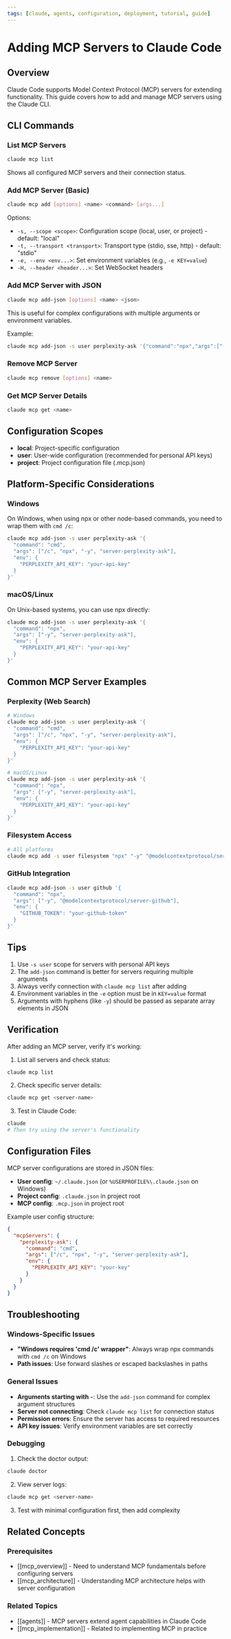 ```yaml
---
tags: [claude, agents, configuration, deployment, tutorial, guide]
---
```

# Adding MCP Servers to Claude Code

## Overview

Claude Code supports Model Context Protocol (MCP) servers for extending functionality. This guide covers how to add and manage MCP servers using the Claude CLI.

## CLI Commands

### List MCP Servers

```bash
claude mcp list
```

Shows all configured MCP servers and their connection status.

### Add MCP Server (Basic)

```bash
claude mcp add [options] <name> <command> [args...]
```

Options:

- `-s, --scope <scope>`: Configuration scope (local, user, or project) - default: "local"
- `-t, --transport <transport>`: Transport type (stdio, sse, http) - default: "stdio"
- `-e, --env <env...>`: Set environment variables (e.g., `-e KEY=value`)
- `-H, --header <header...>`: Set WebSocket headers

### Add MCP Server with JSON

```bash
claude mcp add-json [options] <name> <json>
```

This is useful for complex configurations with multiple arguments or environment variables.

Example:

```bash
claude mcp add-json -s user perplexity-ask '{"command":"npx","args":["-y","server-perplexity-ask"],"env":{"PERPLEXITY_API_KEY":"your-key-here"}}'
```

### Remove MCP Server

```bash
claude mcp remove [options] <name>
```

### Get MCP Server Details

```bash
claude mcp get <name>
```

## Configuration Scopes

- **local**: Project-specific configuration
- **user**: User-wide configuration (recommended for personal API keys)
- **project**: Project configuration file (.mcp.json)

## Platform-Specific Considerations

### Windows

On Windows, when using npx or other node-based commands, you need to wrap them with `cmd /c`:

```bash
claude mcp add-json -s user perplexity-ask '{
  "command": "cmd",
  "args": ["/c", "npx", "-y", "server-perplexity-ask"],
  "env": {
    "PERPLEXITY_API_KEY": "your-api-key"
  }
}'
```

### macOS/Linux

On Unix-based systems, you can use npx directly:

```bash
claude mcp add-json -s user perplexity-ask '{
  "command": "npx",
  "args": ["-y", "server-perplexity-ask"],
  "env": {
    "PERPLEXITY_API_KEY": "your-api-key"
  }
}'
```

## Common MCP Server Examples

### Perplexity (Web Search)

```bash
# Windows
claude mcp add-json -s user perplexity-ask '{
  "command": "cmd",
  "args": ["/c", "npx", "-y", "server-perplexity-ask"],
  "env": {
    "PERPLEXITY_API_KEY": "your-api-key"
  }
}'

# macOS/Linux
claude mcp add-json -s user perplexity-ask '{
  "command": "npx",
  "args": ["-y", "server-perplexity-ask"],
  "env": {
    "PERPLEXITY_API_KEY": "your-api-key"
  }
}'
```

### Filesystem Access

```bash
# All platforms
claude mcp add -s user filesystem "npx" "-y" "@modelcontextprotocol/server-filesystem" "/path/to/allowed/directory"
```

### GitHub Integration

```bash
claude mcp add-json -s user github '{
  "command": "npx",
  "args": ["-y", "@modelcontextprotocol/server-github"],
  "env": {
    "GITHUB_TOKEN": "your-github-token"
  }
}'
```

## Tips

1. Use `-s user` scope for servers with personal API keys
2. The `add-json` command is better for servers requiring multiple arguments
3. Always verify connection with `claude mcp list` after adding
4. Environment variables in the `-e` option must be in `KEY=value` format
5. Arguments with hyphens (like `-y`) should be passed as separate array elements in JSON

## Verification

After adding an MCP server, verify it's working:

1. List all servers and check status:

```bash
claude mcp list
```

2. Check specific server details:

```bash
claude mcp get <server-name>
```

3. Test in Claude Code:

```bash
claude
# Then try using the server's functionality
```

## Configuration Files

MCP server configurations are stored in JSON files:

- **User config**: `~/.claude.json` (or `%USERPROFILE%\.claude.json` on Windows)
- **Project config**: `.claude.json` in project root
- **MCP config**: `.mcp.json` in project root

Example user config structure:

```json
{
  "mcpServers": {
    "perplexity-ask": {
      "command": "cmd",
      "args": ["/c", "npx", "-y", "server-perplexity-ask"],
      "env": {
        "PERPLEXITY_API_KEY": "your-key"
      }
    }
  }
}
```

## Troubleshooting

### Windows-Specific Issues

- **"Windows requires 'cmd /c' wrapper"**: Always wrap npx commands with `cmd /c` on Windows
- **Path issues**: Use forward slashes or escaped backslashes in paths

### General Issues

- **Arguments starting with `-`**: Use the `add-json` command for complex argument structures
- **Server not connecting**: Check `claude mcp list` for connection status
- **Permission errors**: Ensure the server has access to required resources
- **API key issues**: Verify environment variables are set correctly

### Debugging

1. Check the doctor output:

```bash
claude doctor
```

2. View server logs:

```bash
claude mcp get <server-name>
```

3. Test with minimal configuration first, then add complexity

## Related Concepts

### Prerequisites
- [[mcp_overview]] - Need to understand MCP fundamentals before configuring servers
- [[mcp_architecture]] - Understanding MCP architecture helps with server configuration

### Related Topics
- [[agents]] - MCP servers extend agent capabilities in Claude Code
- [[mcp_implementation]] - Related to implementing MCP in practice